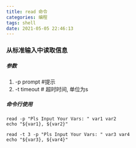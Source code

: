 ```yaml
---
title: read 命令
categories: 编程
tags: shell
date: 2021-05-05 22:46:13
---
```

### 从标准输入中读取信息

##### 参数
1. -p prompt #提示
2. -t timeout # 超时时间, 单位为s
##### 命令行使用
``` shell
read -p "Pls Input Your Vars: " var1 var2
echo "${var1}, ${var2}"

read -t 3 -p "Pls Input Your Vars: " var3 var4
echo "${var3}, ${var4}"

```
